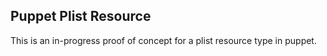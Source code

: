 Puppet Plist Resource
---------------------

This is an in-progress proof of concept for a plist resource type in puppet.

